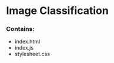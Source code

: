 <h1>Image Classification</h1>

  <h3>Contains:</h3>
  <ul>
    <li>index.html</li>
    <li>index.js</li>
    <li>stylesheet.css</li>
  </ul>
